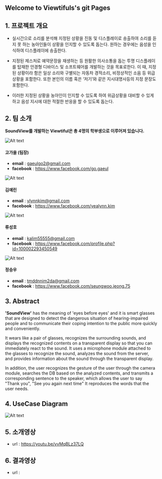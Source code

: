 ## Welcome to Viewtifuls's git Pages


## 1. 프로젝트 개요

- 실시간으로 소리를 분석해 지정된 상황을 진동 및 디스플레이로 송출하여 소리를 듣지 못 하는 농아인들이 상황을 인지할 수 있도록 돕는다. 원하는 경우에는 음성을 인식하여 디스플레이에 송출한다.

- 지정된 제스처로 예약문장을 재생하는 등 원활한 의사소통을 돕는 투명 디스플레이를 탑재한 안경형 디바이스 및 소프트웨어를 개발하는 것을 목표로한다. 이 때, 지정된 상황이라 함은 일상 소리와 구별되는 자동차 경적소리, 비정상적인 소음 등 위급 상황을 포함한다. 또한 본인의 이름 혹은 ‘저기’와 같은 지시대명사등의 지정 문장도 포함한다. 

- 이러한 지정된 상황을 농아인이 인지할 수 있도록 하여 위급상황을 대비할 수 있게 하고 음성 지시에 대한 적절한 반응을 할 수 있도록 돕는다.


## 2. 팀 소개
**SoundView를 개발하는 Viewtiful은 총 4명의 학부생으로 이루어져 있습니다.**

![Alt text](/images/gaeul.jpeg)

#### 고가을 (팀장)
- **email** : gaeulgo2@gmail.com
- **facebook** : <https://www.facebook.com/go.gaeul>

![Alt text](/images/yealynn.jpeg)

#### 김예린
- **email** : ylynnkim@gmail.com
- **facebook** : <https://www.facebook.com/yealynn.kim> 

![Alt text](/images/sungho.jpeg)

#### 류성호
- **email** : kalim55555@gmail.com
- **facebook** : <https://www.facebook.com/profile.php?id=100002293450549>

![Alt text](/images/seungwoo.jpeg)

#### 정승우
- **email** : tmddnnim2da@gmail.com
- **facebook** : <https://www.facebook.com/seungwoo.jeong.75>


## 3. Abstract 

**'SoundView'** has the meaning of 'eyes before eyes' and it is smart glasses that are designed to detect the dangerous situation of hearing-impaired people and to communicate their coping intention to the public more quickly and conveniently.

It wears like a pair of glasses, recognizes the surrounding sounds, and displays the recognized contents on a transparent display so that you can immediately react to the sound. It uses a microphone module attached to the glasses to recognize the sound, analyzes the sound from the server, and provides information about the sound through the transparent display.

In addition, the user recognizes the gesture of the user through the camera module, searches the DB based on the analyzed contents, and transmits a corresponding sentence to the speaker, which allows the user to say "Thank you", "See you again next time" It reproduces the words that the user needs.


## 4. UseCase Diagram
![Alt text](/images/usecase.png)


## 5. 소개영상
- url : <https://youtu.be/vvMqBLz37LQ>

## 6. 결과영상
- url : 
